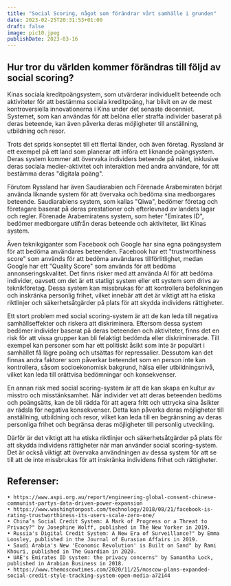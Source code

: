 ```yaml
---
title: "Social Scoring, något som förändrar vårt samhälle i grunden"
date: 2023-02-25T20:31:53+01:00
draft: false
image: pic10.jpeg
publishDate: 2023-03-16
---
```

## Hur tror du världen kommer förändras till följd av social scoring?

Kinas sociala kreditpoängsystem, som utvärderar individuellt beteende och aktiviteter för att bestämma sociala kreditpoäng, har blivit en av de mest kontroversiella innovationerna i Kina under det senaste decenniet. Systemet, som kan användas för att belöna eller straffa individer baserat på deras beteende, kan även påverka deras möjligheter till anställning, utbildning och resor.

Trots det sprids konseptet till ett flertal länder, och även företag. Ryssland är ett exempel på ett land som planerar att införa ett liknande poängsystem. Deras system kommer att övervaka individers beteende på nätet, inklusive deras sociala medier-aktivitet och interaktion med andra användare, för att bestämma deras "digitala poäng".

Förutom Ryssland har även Saudiarabien och Förenade Arabemiraten börjat använda liknande system för att övervaka och bedöma sina medborgares beteende. Saudiarabiens system, som kallas "Qiwa", bedömer företag och företagare baserat på deras prestationer och efterlevnad av landets lagar och regler. Förenade Arabemiratens system, som heter "Emirates ID", bedömer medborgare utifrån deras beteende och aktiviteter, likt Kinas system.

Även teknikgiganter som Facebook och Google har sina egna poängsystem för att bedöma användares beteenden. Facebook har ett "trustworthiness score" som används för att bedöma användares tillförlitlighet, medan Google har ett "Quality Score" som används för att bedöma annonseringskvalitet.
Det finns risker med att använda AI för att bedöma individer, oavsett om det är ett statligt system eller ett system som drivs av teknikföretag. Dessa system kan missbrukas för att kontrollera befolkningen och inskränka personlig frihet, vilket innebär att det är viktigt att ha etiska riktlinjer och säkerhetsåtgärder på plats för att skydda individens rättigheter.

Ett stort problem med social scoring-system är att de kan leda till negativa samhällseffekter och riskera att diskriminera. Eftersom dessa system bedömer individer baserat på deras beteenden och aktiviteter, finns det en risk för att vissa grupper kan bli felaktigt bedömda eller diskriminerade. Till exempel kan personer som har ett politiskt åsikt som inte är populärt i samhället få lägre poäng och utsättas för repressalier. Dessutom kan det finnas andra faktorer som påverkar beteendet som en person inte kan kontrollera, såsom socioekonomisk bakgrund, hälsa eller utbildningsnivå, vilket kan leda till orättvisa bedömningar och konsekvenser.

En annan risk med social scoring-system är att de kan skapa en kultur av misstro och misstänksamhet. När individer vet att deras beteenden bedöms och poängsätts, kan de bli rädda för att agera fritt och uttrycka sina åsikter av rädsla för negativa konsekvenser. Detta kan påverka deras möjligheter till anställning, utbildning och resor, vilket kan leda till en begränsning av deras personliga frihet och begränsa deras möjligheter till personlig utveckling.

Därför är det viktigt att ha etiska riktlinjer och säkerhetsåtgärder på plats för att skydda individens rättigheter när man använder social scoring-system. Det är också viktigt att övervaka användningen av dessa system för att se till att de inte missbrukas för att inskränka individens frihet och rättigheter.

## Referenser:
    • https://www.aspi.org.au/report/engineering-global-consent-chinese-communist-partys-data-driven-power-expansion
    • https://www.washingtonpost.com/technology/2018/08/21/facebook-is-rating-trustworthiness-its-users-scale-zero-one/
    • China’s Social Credit System: A Mark of Progress or a Threat to Privacy?" by Josephine Wolff, published in The New Yorker in 2019. 
    • Russia's Digital Credit System: A New Era of Surveillance?" by Emma Loosley, published in the Journal of Eurasian Affairs in 2019. 
    • Saudi Arabia's New 'Economic Revolution' is Built on Sand" by Rami Khouri, published in The Guardian in 2020. 
    • UAE's Emirates ID system: the privacy concerns" by Samantha Lock, published in Arabian Business in 2018. 
    • https://www.themoscowtimes.com/2020/11/25/moscow-plans-expanded-social-credit-style-tracking-system-open-media-a72144
   
